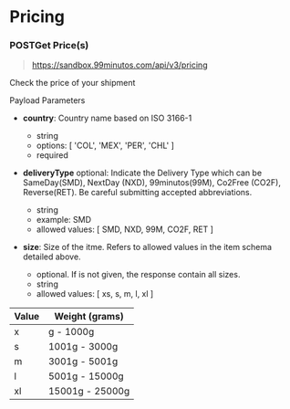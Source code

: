 # Pricing

### POSTGet Price(s)

> https://sandbox.99minutos.com/api/v3/pricing

Check the price of your shipment

Payload Parameters
- **country**: Country name based on ISO 3166-1

  - string
  - options: [ 'COL', 'MEX', 'PER', 'CHL' ]
  - required

- **deliveryType** optional: Indicate the Delivery Type which can be SameDay(SMD), NextDay (NXD), 99minutos(99M), Co2Free (CO2F), Reverse(RET). Be careful submitting accepted abbreviations.
  - string
  - example: SMD
  - allowed values: [ SMD, NXD, 99M, CO2F, RET ]

- **size**: Size of the itme. Refers to allowed values in the item schema detailed above.
  - optional. If is not given, the response contain all sizes.
  - string
  - allowed values: [ xs, s, m, l, xl ]

| Value | Weight (grams)|
|---|---|
| x	| g - 1000g |
| s	| 1001g - 3000g |
| m	| 3001g - 5001g |
| l	| 5001g - 15000g |
| xl |	15001g - 25000g |